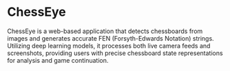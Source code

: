# ChessEye
ChessEye is a web-based application that detects chessboards from images and generates accurate FEN (Forsyth-Edwards Notation) strings. Utilizing deep learning models, it processes both live camera feeds and screenshots, providing users with precise chessboard state representations for analysis and game continuation.

